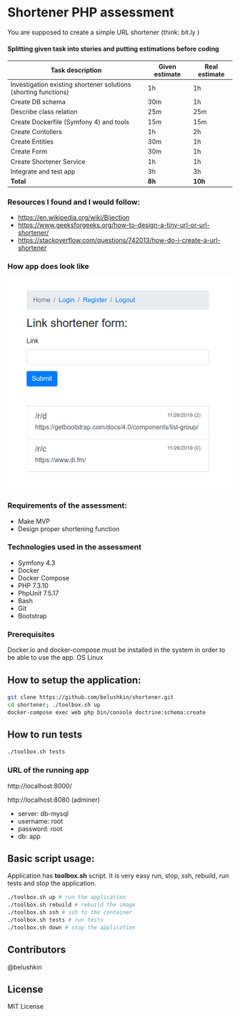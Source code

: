 # Shortener PHP assessment
You are supposed to create a simple URL shortener (think: bit.ly )

#### Splitting given task into stories and putting estimations before coding
| Task description  | Given estimate | Real estimate |
| ------------- | ------------- | ------------- |
| Investigation existing shortener solutions (shorting functions)  | 1h  | 1h  |
| Create DB schema  | 30m  | 1h  |
| Describe class relation  | 25m  | 25m  |
| Create Dockerfile (Symfony 4) and tools | 15m  | 15m  |
| Create Contollers  | 1h  | 2h  |
| Create Entities  | 30m  | 1h  |
| Create Form  | 30m  | 1h  |
| Create Shortener Service  | 1h  | 1h  |
| Integrate and test app  | 3h  | 3h  |
| **Total**  | **8h**  | **10h**  |

### Resources I found and I would follow:
- https://en.wikipedia.org/wiki/Bijection
- https://www.geeksforgeeks.org/how-to-design-a-tiny-url-or-url-shortener/
- https://stackoverflow.com/questions/742013/how-do-i-create-a-url-shortener

### How app does look like
![alt text](./assets/img/image.png)

### Requirements of the assessment:
- Make MVP
- Design proper shortening function

### Technologies used in the assessment
- Symfony 4.3
- Docker
- Docker Compose
- PHP 7.3.10
- PhpUnit 7.5.17
- Bash
- Git
- Bootstrap

### Prerequisites
Docker.io and docker-compose must be installed in the system in order to be able to use the app.
OS Linux

## How to setup the application:
```bash
git clone https://github.com/belushkin/shortener.git
cd shortener; ./toolbox.sh up
docker-compose exec web php bin/console doctrine:schema:create
```

## How to run tests
```bash
./toolbox.sh tests
```

### URL of the running app
http://localhost:8000/

http://localhost:8080 (adminer)

- server: db-mysql
- username: root
- password: root
- db: app

## Basic script usage:
Application has **toolbox.sh** script. It is very easy run, stop, ssh, rebuild, run tests and stop the application.

```bash
./toolbox.sh up # run the application
./toolbox.sh rebuild # rebuild the image
./toolbox.sh ssh # ssh to the container
./toolbox.sh tests # run tests
./toolbox.sh down # stop the application
```

## Contributors
@belushkin

## License
MIT License
